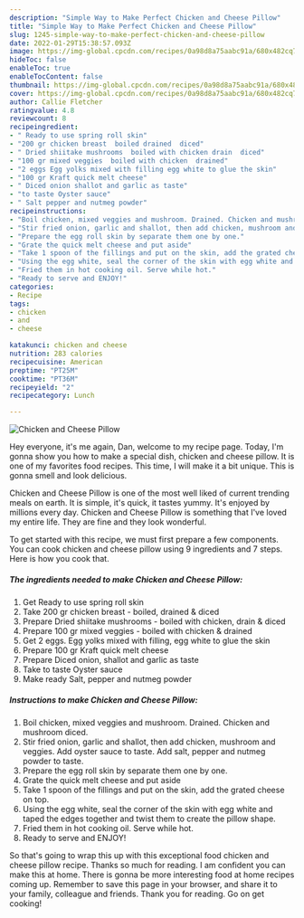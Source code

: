 ```yaml
---
description: "Simple Way to Make Perfect Chicken and Cheese Pillow"
title: "Simple Way to Make Perfect Chicken and Cheese Pillow"
slug: 1245-simple-way-to-make-perfect-chicken-and-cheese-pillow
date: 2022-01-29T15:38:57.093Z
image: https://img-global.cpcdn.com/recipes/0a98d8a75aabc91a/680x482cq70/chicken-and-cheese-pillow-recipe-main-photo.jpg
hideToc: false
enableToc: true
enableTocContent: false
thumbnail: https://img-global.cpcdn.com/recipes/0a98d8a75aabc91a/680x482cq70/chicken-and-cheese-pillow-recipe-main-photo.jpg
cover: https://img-global.cpcdn.com/recipes/0a98d8a75aabc91a/680x482cq70/chicken-and-cheese-pillow-recipe-main-photo.jpg
author: Callie Fletcher
ratingvalue: 4.8
reviewcount: 8
recipeingredient:
- " Ready to use spring roll skin"
- "200 gr chicken breast  boiled drained  diced"
- " Dried shiitake mushrooms  boiled with chicken drain  diced"
- "100 gr mixed veggies  boiled with chicken  drained"
- "2 eggs Egg yolks mixed with filling egg white to glue the skin"
- "100 gr Kraft quick melt cheese"
- " Diced onion shallot and garlic as taste"
- "to taste Oyster sauce"
- " Salt pepper and nutmeg powder"
recipeinstructions:
- "Boil chicken, mixed veggies and mushroom. Drained. Chicken and mushroom diced."
- "Stir fried onion, garlic and shallot, then add chicken, mushroom and veggies. Add oyster sauce to taste. Add salt, pepper and nutmeg powder to taste."
- "Prepare the egg roll skin by separate them one by one."
- "Grate the quick melt cheese and put aside"
- "Take 1 spoon of the fillings and put on the skin, add the grated cheese on top."
- "Using the egg white, seal the corner of the skin with egg white and taped the edges together and twist them to create the pillow shape."
- "Fried them in hot cooking oil. Serve while hot."
- "Ready to serve and ENJOY!"
categories:
- Recipe
tags:
- chicken
- and
- cheese

katakunci: chicken and cheese 
nutrition: 283 calories
recipecuisine: American
preptime: "PT25M"
cooktime: "PT36M"
recipeyield: "2"
recipecategory: Lunch

---
```



![Chicken and Cheese Pillow](https://img-global.cpcdn.com/recipes/0a98d8a75aabc91a/680x482cq70/chicken-and-cheese-pillow-recipe-main-photo.jpg)

Hey everyone, it's me again, Dan, welcome to my recipe page. Today, I'm gonna show you how to make a special dish, chicken and cheese pillow. It is one of my favorites food recipes. This time, I will make it a bit unique. This is gonna smell and look delicious.



Chicken and Cheese Pillow is one of the most well liked of current trending meals on earth. It is simple, it's quick, it tastes yummy. It's enjoyed by millions every day. Chicken and Cheese Pillow is something that I've loved my entire life. They are fine and they look wonderful.


To get started with this recipe, we must first prepare a few components. You can cook chicken and cheese pillow using 9 ingredients and 7 steps. Here is how you cook that.

<!--inarticleads1-->

##### The ingredients needed to make Chicken and Cheese Pillow:

1. Get  Ready to use spring roll skin
1. Take 200 gr chicken breast - boiled, drained & diced
1. Prepare  Dried shiitake mushrooms - boiled with chicken, drain & diced
1. Prepare 100 gr mixed veggies - boiled with chicken & drained
1. Get 2 eggs. Egg yolks mixed with filling, egg white to glue the skin
1. Prepare 100 gr Kraft quick melt cheese
1. Prepare  Diced onion, shallot and garlic as taste
1. Take to taste Oyster sauce
1. Make ready  Salt, pepper and nutmeg powder




<!--inarticleads2-->

##### Instructions to make Chicken and Cheese Pillow:

1. Boil chicken, mixed veggies and mushroom. Drained. Chicken and mushroom diced.
1. Stir fried onion, garlic and shallot, then add chicken, mushroom and veggies. Add oyster sauce to taste. Add salt, pepper and nutmeg powder to taste.
1. Prepare the egg roll skin by separate them one by one.
1. Grate the quick melt cheese and put aside
1. Take 1 spoon of the fillings and put on the skin, add the grated cheese on top.
1. Using the egg white, seal the corner of the skin with egg white and taped the edges together and twist them to create the pillow shape.
1. Fried them in hot cooking oil. Serve while hot.
1. Ready to serve and ENJOY!



So that's going to wrap this up with this exceptional food chicken and cheese pillow recipe. Thanks so much for reading. I am confident you can make this at home. There is gonna be more interesting food at home recipes coming up. Remember to save this page in your browser, and share it to your family, colleague and friends. Thank you for reading. Go on get cooking!
